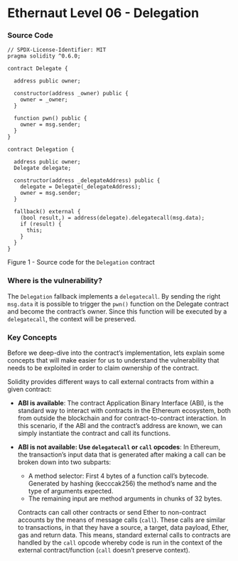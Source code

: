# Ethernaut Level 06 - Delegation

### Source Code

```solidity
// SPDX-License-Identifier: MIT
pragma solidity ^0.6.0;

contract Delegate {

  address public owner;

  constructor(address _owner) public {
    owner = _owner;
  }

  function pwn() public {
    owner = msg.sender;
  }
}

contract Delegation {

  address public owner;
  Delegate delegate;

  constructor(address _delegateAddress) public {
    delegate = Delegate(_delegateAddress);
    owner = msg.sender;
  }

  fallback() external {
    (bool result,) = address(delegate).delegatecall(msg.data);
    if (result) {
      this;
    }
  }
}
```
Figure 1 - Source code for the `Delegation` contract

### Where is the vulnerability?
The `Delegation` fallback implements a `delegatecall`. By sending the right `msg.data` it is possible to trigger the `pwn()` function on the Delegate contract and become the contract’s owner. Since this function will be executed by a `delegatecall`, the context will be preserved.

### Key Concepts
Before we deep-dive into the contract’s implementation, lets explain some concepts that will make easier for us to understand the vulnerability that needs to be exploited in order to claim ownership of the contract.

Solidity provides different ways to call external contracts from within a given contract:

- **ABI is available**: The contract Application Binary Interface (ABI), is the standard way to interact with contracts in the Ethereum ecosystem, both from outside the blockchain and for contract-to-contract interaction. In this scenario, if the ABI and the contract’s address are known, we can simply instantiate the contract and call its functions.
- **ABI is not available: Use `delegatecall` or `call` opcodes**:  In Ethereum, the transaction’s input data that is generated after making a call can be broken down into two subparts:
    - A method selector: First 4 bytes of a function call’s bytecode. Generated by hashing (kecccak256) the method’s name and the type of  arguments expected.
    - The remaining input are method arguments in chunks of 32 bytes.
    

    Contracts can call other contracts or send Ether to non-contract accounts by the means of message calls (`call`). These calls are similar to transactions, in that they have a source, a target, data payload, Ether, gas and return data. This means, standard external calls to contracts are handled by the `call` opcode whereby code is run in the context of the external contract/function (`call` doesn’t preserve context).